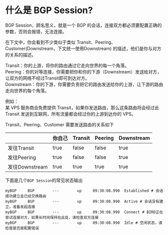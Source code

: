 # 什么是 BGP Session?

BGP Session，顾名思义，就是一个 BGP 的会话，连接双方都必须要配置正确的参数，否则会报错，无法连接。

在下文中，你会看到不少类似于类似 Transit、Peering、Customer(Downstream，下文统一使用Downstream) 的描述，他们是你与对方的关系的描述。

Transit：你的上游，将你的路由通过它走向世界的每一个角落。\
Peering：你的对等连接，你需要把你和你的下游（Downstream）发送给对方，让双方的网络不经过Transit即可到达对方。\
Downstream：你的下游，你需要负责把它的路由发送给你的上游，让下游的路由走向世界的每个角落。

例如：\
某 VPS 服务商会免费提供 Transit，如果你发送路由，那么这条路由将会经过此 Transit 发送到互联网，所有流量都会经过你的上游到达你的 VPS。

Transit、Peering、Customer 需要发送路由的关系如下

<table><thead><tr><th> </th><th data-type="checkbox">你自己</th><th data-type="checkbox">Transit</th><th data-type="checkbox">Peering</th><th data-type="checkbox">Downstream</th></tr></thead><tbody><tr><td>发往Transit</td><td>true</td><td>false</td><td>false</td><td>true</td></tr><tr><td>发往Peering</td><td>true</td><td>false</td><td>false</td><td>true</td></tr><tr><td>发往Downstream</td><td>true</td><td>true</td><td>true</td><td>true</td></tr></tbody></table>

下面是几个`BGP Session`的常见状态输出

```
myBGP     BGP        ---        up     09:30:08.990  Established # 会话成功建立且已经交换路由
myBGP     BGP        ---        up     09:30:08.990  Active # 会话没有建立，准备发起连接
myBGP     BGP        ---        up     09:30:08.990  Connect # BIRD正在尝试连接对方，如果长时间保持在此处，请检查双方连接
myBGP     BGP        ---        up     09:30:08.990  Idle # 空闲状态，请检查是否是配置错误
```
